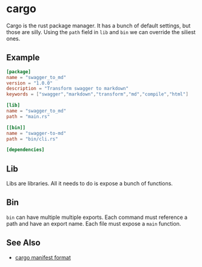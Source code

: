 # cargo
Cargo is the rust package manager. It has a bunch of default settings, but
those are silly. Using the `path` field in `lib` and `bin` we can override the
siliest ones.

## Example
```toml
[package]
name = "swagger_to_md"
version = "1.0.0"
description = "Transform swagger to markdown"
keywords = ["swagger","markdown","transform","md","compile","html"]

[lib]
name = "swagger_to_md"
path = "main.rs"

[[bin]]
name = "swagger-to-md"
path = "bin/cli.rs"

[dependencies]
```

## Lib
Libs are libraries. All it needs to do is expose a bunch of functions.

## Bin
`bin` can have multiple multiple exports. Each command must reference a path
and have an export name. Each file must expose a `main` function.

## See Also
- [cargo manifest format](http://doc.crates.io/manifest.html)

